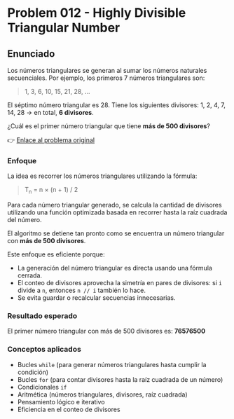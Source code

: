 # Problem 012 - Highly Divisible Triangular Number
## Enunciado
Los números triangulares se generan al sumar los números naturales secuenciales.
Por ejemplo, los primeros 7 números triangulares son:

> 1, 3, 6, 10, 15, 21, 28, ...

El séptimo número triangular es 28. Tiene los siguientes divisores:
1, 2, 4, 7, 14, 28 → en total, **6 divisores**.

¿Cuál es el primer número triangular que tiene **más de 500 divisores**?

👉 [Enlace al problema original](https://projecteuler.net/problem=12)

### Enfoque
La idea es recorrer los números triangulares utilizando la fórmula:

> T<sub>n</sub> = n × (n + 1) / 2

Para cada número triangular generado, se calcula la cantidad de divisores utilizando una función optimizada basada en recorrer hasta la raíz cuadrada del número.

El algoritmo se detiene tan pronto como se encuentra un número triangular con **más de 500 divisores**.

Este enfoque es eficiente porque:
* La generación del número triangular es directa usando una fórmula cerrada.
* El conteo de divisores aprovecha la simetría en pares de divisores: si `i` divide a `n`, entonces `n // i` también lo hace.
* Se evita guardar o recalcular secuencias innecesarias.

### Resultado esperado
El primer número triangular con más de 500 divisores es: **76576500**

### Conceptos aplicados
* Bucles `while` (para generar números triangulares hasta cumplir la condición)
* Bucles `for` (para contar divisores hasta la raíz cuadrada de un número)
* Condicionales `if`
* Aritmética (números triangulares, divisores, raíz cuadrada)
* Pensamiento lógico e iterativo
* Eficiencia en el conteo de divisores
